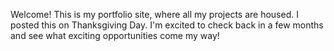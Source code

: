 Welcome! This is my portfolio site, where all my projects are housed. I posted this on Thanksgiving Day. I'm excited to check back in a few months and see what exciting opportunities come my way!
